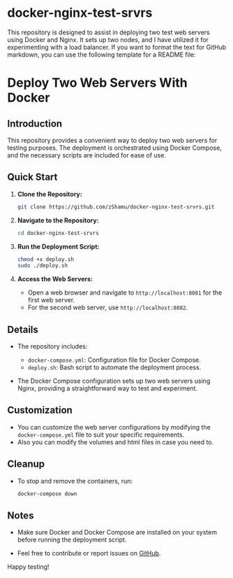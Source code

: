 # docker-nginx-test-srvrs
This repository is designed to assist in deploying two test web servers using Docker and Nginx. It sets up two nodes, and I have utilized it for experimenting with a load balancer.
If you want to format the text for GitHub markdown, you can use the following template for a README file:

# Deploy Two Web Servers With Docker

## Introduction
This repository provides a convenient way to deploy two web servers for testing purposes. The deployment is orchestrated using Docker Compose, and the necessary scripts are included for ease of use.

## Quick Start

1. **Clone the Repository:**
   ```bash
   git clone https://github.com/zShamu/docker-nginx-test-srvrs.git
   ```

2. **Navigate to the Repository:**
   ```bash
   cd docker-nginx-test-srvrs
   ```

3. **Run the Deployment Script:**
   ```bash
   chmod +x deploy.sh
   sudo ./deploy.sh
   ```

4. **Access the Web Servers:**
   - Open a web browser and navigate to `http://localhost:8081` for the first web server.
   - For the second web server, use `http://localhost:8082`.

## Details

- The repository includes:
  - `docker-compose.yml`: Configuration file for Docker Compose.
  - `deploy.sh`: Bash script to automate the deployment process.

- The Docker Compose configuration sets up two web servers using Nginx, providing a straightforward way to test and experiment.

## Customization

- You can customize the web server configurations by modifying the `docker-compose.yml` file to suit your specific requirements.
- Also you can modify the volumes and html files in case you need to.

## Cleanup

- To stop and remove the containers, run:
  ```bash
  docker-compose down
  ```

## Notes

- Make sure Docker and Docker Compose are installed on your system before running the deployment script.

- Feel free to contribute or report issues on [GitHub](https://github.com/zShamu/docker-nginx-test-srvrs).

Happy testing!
